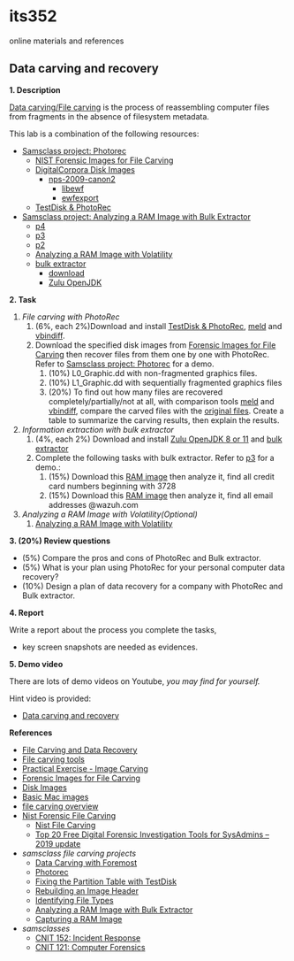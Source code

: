 # its352
online materials and references

## Data carving and recovery

**1. Description**

[Data carving/File carving](https://en.wikipedia.org/wiki/File_carving) is the process of reassembling computer files from fragments in the absence of filesystem metadata. 

This lab is a combination of the following resources:

* [Samsclass project: Photorec](https://samsclass.info/121/proj/p6-photorec.htm)
  * [NIST Forensic Images for File Carving](https://www.cfreds.nist.gov/FileCarving/index.html)
  * [DigitalCorpora Disk Images](https://digitalcorpora.org/corpora/disk-images)
    * [nps-2009-canon2](http://downloads.digitalcorpora.org/corpora/drives/nps-2009-canon2/)
      * [libewf](https://github.com/libyal/libewf)
      * [ewfexport](https://linux.die.net/man/1/ewfexport)
  * [TestDisk & PhotoRec](https://www.cgsecurity.org/wiki/TestDisk_Download)
* [Samsclass project: Analyzing a RAM Image with Bulk Extractor](https://samsclass.info/121/proj/p4-Bulk.htm)
  * [p4](https://samsclass.info/121/proj/152p4-Bulk.htm)
  * [p3](https://samsclass.info/121/proj/p3-Bulk.htm)
  * [p2](https://samsclass.info/121/proj/p2-RAM-Img.htm)
  * [Analyzing a RAM Image with Volatility](https://samsclass.info/121/proj/p4-Volatility.htm)
  * [bulk extractor](https://github.com/simsong/bulk_extractor)
    * [download](http://downloads.digitalcorpora.org/downloads/)
    * [Zulu OpenJDK](https://www.azul.com/)

**2. Task**
1. _File carving with PhotoRec_
   1. (6%, each 2%)Download and install [TestDisk & PhotoRec](https://www.cgsecurity.org/wiki/TestDisk_Download), [meld](https://meldmerge.org/) and [vbindiff](https://www.cjmweb.net/vbindiff/).
   2. Download the specified disk images from [Forensic Images for File Carving](https://www.cfreds.nist.gov/FileCarving/index.html) then recover files from them one by one with PhotoRec. Refer to [Samsclass project: Photorec](https://samsclass.info/121/proj/p6-photorec.htm) for a demo. 
       1. (10%) L0_Graphic.dd with non-fragmented graphics files.
       2. (10%) L1_Graphic.dd with sequentially fragmented graphics files 
       3. (20%) To find out how many files are recovered completely/partially/not at all, with comparison tools [meld](https://meldmerge.org/) and [vbindiff](https://www.cjmweb.net/vbindiff/), compare the carved files with the [original files](https://www.cfreds.nist.gov/FileCarving/TestFiles/index.html). Create a table to summarize the carving results, then explain the results.
2. _Information extraction with bulk extractor_  
   1. (4%, each 2%) Download and install [Zulu OpenJDK 8 or 11](https://www.azul.com/) and [bulk extractor](http://downloads.digitalcorpora.org/downloads/)
   2. Complete the following tasks with bulk extractor. Refer to [p3](https://samsclass.info/121/proj/p3-Bulk.htm) for a demo.:
       1. (15%) Download this [RAM image](https://samsclass.info/121/proj/memdump.7z) then analyze it, find all credit card numbers beginning with 3728
       2. (15%) Download this [RAM image](https://samsclass.info/152/proj/memdump2016.mem.zip) then analyze it, find all email addresses @wazuh.com
3. _Analyzing a RAM Image with Volatility(Optional)_
   1. [Analyzing a RAM Image with Volatility](https://samsclass.info/121/proj/p4-Volatility.htm)

**3. (20%) Review questions**
* (5%) Compare the pros and cons of PhotoRec and Bulk extractor.
* (5%) What is your plan using PhotoRec for your personal computer data recovery?
* (10%) Design a plan of data recovery for a company with PhotoRec and Bulk extractor.

**4. Report**

Write a report about the process you complete the tasks, 
* key screen snapshots are needed as evidences.

**5. Demo video**

There are lots of demo videos on Youtube, *you may find for yourself.*

Hint video is provided:

* [Data carving and recovery](https://youtu.be/J6yzF2Dmbkc)

**References**
* [File Carving and Data Recovery](https://linuxhint.com/file_carving_techniques_tools/)
* [File carving tools](https://linuxhint.com/file_carving_tools_linux/)
* [Practical Exercise - Image Carving](http://www.thehexninja.com/2017/12/practical-exercise-image-carving.html)
* [Forensic Images for File Carving](https://www.cfreds.nist.gov/FileCarving/index.html)
* [Disk Images](https://digitalcorpora.org/corpora/disk-images)
* [Basic Mac images](https://www.cfreds.nist.gov/v2/Basic_Mac_Image.html)
* [file carving overview](https://digital-forensics.sans.org/summit-archives/2010/eu-digital-forensics-incident-response-summit-bas-kloet-advanced-file-carving.pdf)
* [Nist Forensic File Carving](https://www.nist.gov/itl/ssd/software-quality-group/computer-forensics-tool-testing-program-cftt/cftt-technical-0)
  * [Nist File Carving](https://toolcatalog.nist.gov/taxonomy/index.php?ff_id=9)
  * [Top 20 Free Digital Forensic Investigation Tools for SysAdmins – 2019 update](https://techtalk.gfi.com/top-20-free-digital-forensic-investigation-tools-for-sysadmins/)
* _samsclass file carving projects_
  * [Data Carving with Foremost](https://samsclass.info/121/proj/p6-fore.htm)
  * [Photorec](https://samsclass.info/121/proj/F8photorec.htm)
  * [Fixing the Partition Table with TestDisk](https://samsclass.info/121/proj/p9-testdisk.htm)
  * [Rebuilding an Image Header](https://samsclass.info/121/proj/F9imghdr.htm)
  * [Identifying File Types](https://samsclass.info/121/proj/F10-filetype.htm)
  * [Analyzing a RAM Image with Bulk Extractor](https://samsclass.info/121/proj/p3-Bulk.htm)
  * [Capturing a RAM Image](https://samsclass.info/121/proj/p2-RAM-Img.htm)
* _samsclasses_
  * [CNIT 152: Incident Response](https://samsclass.info/152/152_Sum18.shtml)
  * [CNIT 121: Computer Forensics](https://samsclass.info/121/121_F16.shtml)

